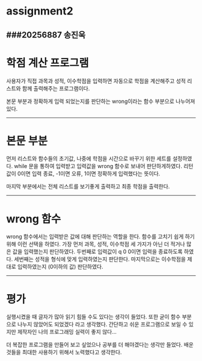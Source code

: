 # assignment2
###20256887 송진욱
-----------------------
# 학점 계산 프로그램
사용자가 직접 과목과 성적, 이수학점을 입력하면 자동으로 학점을 계산해주고 성적 리스트와 함께 출력해주는 프로그램이다.

본문 부분과 정확하게 입력 되었는지를 판단하는 wrong이라는 함수 부분으로 나누어져 있다.

------------------------------------
# 본문 부분
먼저 리스트와 함수들의 초기값, 나중에 학점을 시간으로 바꾸기 위한 세트를 설정하였다.
while 문을 통하여 입력받고 입력값을 wrong 함수로 보내어 판단하게하였다.
리턴 값이 0이면 입력 종료, -1이면 오류, 1이면 정확하게 입력했다는 뜻이다.

마지막 부분에서는 전체 리스트를 보기좋게 출력하고 최종 학점을 출력한다.

----------------------------------
# wrong 함수
wrong 함수에서는 입력받은 값에 대해 판단하는 역할을 한다.
함수를 고치기 쉽게 하기위해 이런 선택을 하였다.
가장 먼저 과목, 성적, 이수학점 세 가지가 아닌 더 적거나 많은 값을 입력했는지 판단하였다.
두번째로 입력값이 q 0 0이면 입력을 종료하도록 하였다.
세번째는 성적을 형식에 맞게 입력하였는지 판단한다.
마지막으로는 이수학점을 제대로 입력하였는지 (0이하의 값) 판단하였다.

-----------------------------
# 평가
실행시켰을 때 글자가 많아 읽기 힘들 수도 있다는 생각이 들었다. 또한 굳이 함수 부분으로 나누지 않았어도 되었겠다 라고 생각했다.
간단하고 쉬운 프로그램으로 보일 수 있지만 제작자인 나의 프로그래밍 실력이 좋지 않다... 

더 복잡한 프로그램을 만들어 보고 싶었으나 공부를 더 해야겠다는 생각만 들었다. 배운 것들을 최대한 사용하기 위해서 노력했다고 생각한다.
